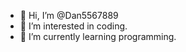 - 👋 Hi, I’m @Dan5567889
- 👀 I’m interested in coding.
- 🌱 I’m currently learning programming.

<!---
Dan5567889/Dan5567889 is a ✨ special ✨ repository because its `README.md` (this file) appears on your GitHub profile.
You can click the Preview link to take a look at your changes.
--->
